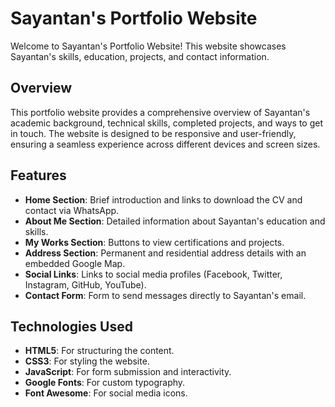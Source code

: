 # Sayantan's Portfolio Website

Welcome to Sayantan's Portfolio Website! This website showcases Sayantan's skills, education, projects, and contact information.



## Overview

This portfolio website provides a comprehensive overview of Sayantan's academic background, technical skills, completed projects, and ways to get in touch. The website is designed to be responsive and user-friendly, ensuring a seamless experience across different devices and screen sizes.

## Features

- **Home Section**: Brief introduction and links to download the CV and contact via WhatsApp.
- **About Me Section**: Detailed information about Sayantan's education and skills.
- **My Works Section**: Buttons to view certifications and projects.
- **Address Section**: Permanent and residential address details with an embedded Google Map.
- **Social Links**: Links to social media profiles (Facebook, Twitter, Instagram, GitHub, YouTube).
- **Contact Form**: Form to send messages directly to Sayantan's email.

## Technologies Used

- **HTML5**: For structuring the content.
- **CSS3**: For styling the website.
- **JavaScript**: For form submission and interactivity.
- **Google Fonts**: For custom typography.
- **Font Awesome**: For social media icons.


